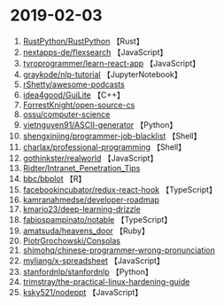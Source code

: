# 2019-02-03

1. [RustPython/RustPython](https://github.com/RustPython/RustPython) 【Rust】
2. [nextapps-de/flexsearch](https://github.com/nextapps-de/flexsearch) 【JavaScript】
3. [tyroprogrammer/learn-react-app](https://github.com/tyroprogrammer/learn-react-app) 【JavaScript】
4. [graykode/nlp-tutorial](https://github.com/graykode/nlp-tutorial) 【JupyterNotebook】
5. [rShetty/awesome-podcasts](https://github.com/rShetty/awesome-podcasts) 
6. [idea4good/GuiLite](https://github.com/idea4good/GuiLite) 【C++】
7. [ForrestKnight/open-source-cs](https://github.com/ForrestKnight/open-source-cs) 
8. [ossu/computer-science](https://github.com/ossu/computer-science) 
9. [vietnguyen91/ASCII-generator](https://github.com/vietnguyen91/ASCII-generator) 【Python】
10. [shengxinjing/programmer-job-blacklist](https://github.com/shengxinjing/programmer-job-blacklist) 【Shell】
11. [charlax/professional-programming](https://github.com/charlax/professional-programming) 【Shell】
12. [gothinkster/realworld](https://github.com/gothinkster/realworld) 【JavaScript】
13. [Ridter/Intranet_Penetration_Tips](https://github.com/Ridter/Intranet_Penetration_Tips) 
14. [bbc/bbplot](https://github.com/bbc/bbplot) 【R】
15. [facebookincubator/redux-react-hook](https://github.com/facebookincubator/redux-react-hook) 【TypeScript】
16. [kamranahmedse/developer-roadmap](https://github.com/kamranahmedse/developer-roadmap) 
17. [kmario23/deep-learning-drizzle](https://github.com/kmario23/deep-learning-drizzle) 
18. [fabiospampinato/notable](https://github.com/fabiospampinato/notable) 【TypeScript】
19. [amatsuda/heavens_door](https://github.com/amatsuda/heavens_door) 【Ruby】
20. [PiotrGrochowski/Consolas](https://github.com/PiotrGrochowski/Consolas) 
21. [shimohq/chinese-programmer-wrong-pronunciation](https://github.com/shimohq/chinese-programmer-wrong-pronunciation) 
22. [myliang/x-spreadsheet](https://github.com/myliang/x-spreadsheet) 【JavaScript】
23. [stanfordnlp/stanfordnlp](https://github.com/stanfordnlp/stanfordnlp) 【Python】
24. [trimstray/the-practical-linux-hardening-guide](https://github.com/trimstray/the-practical-linux-hardening-guide) 
25. [ksky521/nodeppt](https://github.com/ksky521/nodeppt) 【JavaScript】
